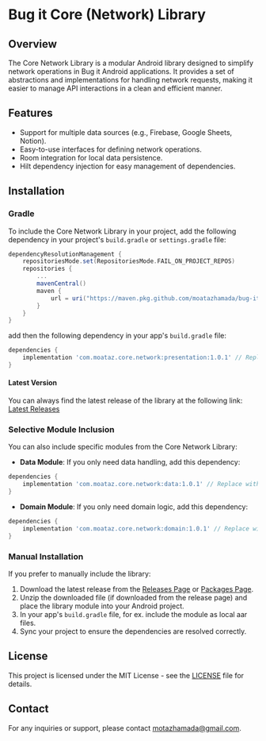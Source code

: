 # Bug it Core (Network) Library

## Overview

The Core Network Library is a modular Android library designed to simplify network operations in Bug it Android applications. It provides a set of abstractions and implementations for handling network requests, making it easier to manage API interactions in a clean and efficient manner.

## Features

- Support for multiple data sources (e.g., Firebase, Google Sheets, Notion).
- Easy-to-use interfaces for defining network operations.
- Room integration for local data persistence.
- Hilt dependency injection for easy management of dependencies.

## Installation

### Gradle

To include the Core Network Library in your project, add the following dependency in your project's `build.gradle` or `settings.gradle` file:

```groovy
dependencyResolutionManagement {
    repositoriesMode.set(RepositoriesMode.FAIL_ON_PROJECT_REPOS)
    repositories {
        ...
        mavenCentral()
        maven {
            url = uri("https://maven.pkg.github.com/moatazhamada/bug-it-core")
        }
    }
}
```

add then the following dependency in your app's `build.gradle` file:

```groovy
dependencies {
    implementation 'com.moataz.core.network:presentation:1.0.1' // Replace with the appropriate version
}
```

#### Latest Version

You can always find the latest release of the library at the following link:  
[Latest Releases](https://github.com/moatazhamada/bug-it-core/releases)

### Selective Module Inclusion

You can also include specific modules from the Core Network Library:

- **Data Module**: If you only need data handling, add this dependency:

```groovy
dependencies {
    implementation 'com.moataz.core.network:data:1.0.1' // Replace with the appropriate version
}
```

- **Domain Module**: If you only need domain logic, add this dependency:

```groovy
dependencies {
    implementation 'com.moataz.core.network:domain:1.0.1' // Replace with the appropriate version
}
```

### Manual Installation

If you prefer to manually include the library:

1. Download the latest release from the [Releases Page](https://github.com/moatazhamada/bug-it-core/releases) or [Packages Page](https://github.com/moatazhamada?tab=packages&repo_name=bug-it-core).
2. Unzip the downloaded file (if downloaded from the release page) and place the library module into your Android project.
3. In your app's `build.gradle` file, for ex. include the module as local aar files.
4. Sync your project to ensure the dependencies are resolved correctly.
<!---
## Usage

### Initial Setup

To use the Core Network Library, you need to set up Hilt for dependency injection in your application. Add the following in your `Application` class:

```kotlin
@HiltAndroidApp
class MyApplication : Application() {
}
```

### Using the Library

1. **Define your data sources** by implementing the `BugsRemoteDataSource` interface for each provider (e.g., Google Sheets, Notion).

2. **Create a `BugRepository` instance** using Hilt:

```kotlin
@HiltViewModel
class BugViewModel @Inject constructor(
    private val bugRepository: BugRepository
) : ViewModel() {
    // Use the bugRepository for network operations
}
```

3. **Call the `getBugs()` method** to fetch bug data from the remote data sources:

```kotlin
viewModelScope.launch {
    val bugs = bugRepository.getBugs()
    // Handle the bugs list
}
```

## Contribution

Contributions are welcome! If you'd like to contribute, please follow these steps:

1. Fork the repository.
2. Create a new feature branch (`git checkout -b feature/YourFeature`).
3. Commit your changes (`git commit -m 'Add some feature'`).
4. Push to the branch (`git push origin feature/YourFeature`).
5. Create a new Pull Request.
-->

## License

This project is licensed under the MIT License - see the [LICENSE](LICENSE) file for details.

## Contact

For any inquiries or support, please contact [motazhamada@gmail.com](mailto:motazhamada@gmail.com).
